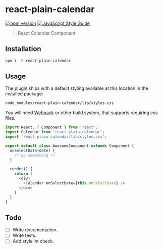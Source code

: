 # react-plain-calendar

[![npm version](https://badge.fury.io/js/react-plain-calendar.svg)](https://badge.fury.io/js/react-plain-calendar)
[![JavaScript Style Guide](https://img.shields.io/badge/code_style-standard-brightgreen.svg)](https://standardjs.com)

> React Calendar Component

## Installation

```bash
npm i -S react-plain-calendar
```

## Usage

The plugin ships with a default styling available at this location in the installed package:

```bash
node_modules/react-plain-calendar/lib/styles.css
```

You will need [Webpack](https://webpack.js.org/) or other build system, that supports requiring css files.

```javascript
import React, { Component } from 'react';
import Calendar from 'react-plain-calendar';
import 'react-plain-calendar/lib/styles.css';

export default class AwesomeComponent extends Component {
  onSelectDate(date) {
    /* do something */
  }

  render() {
    return (
      <div>
        <Calendar onSelectDate={this.onSelectDate} />
      </div>
    )
  }
}
```

## Todo
- [ ] Write documentation.
- [ ] Write tests.
- [ ] Add stylelint check.
